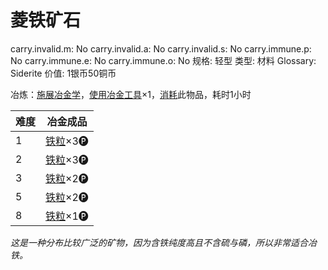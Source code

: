 # 菱铁矿石

carry.invalid.m: No
carry.invalid.a: No
carry.invalid.s: No
carry.immune.p: No
carry.immune.e: No
carry.immune.o: No
规格: 轻型
类型: 材料
Glossary: Siderite
价值: 1银币50铜币

<aside>

冶炼：[施展](https://www.notion.so/1b3d619a067b80f38dccf027f026b32f?pvs=21)[冶金学](https://www.notion.so/1d4d619a067b8050bb96cde95147e0a7?pvs=21)，[使用](https://www.notion.so/1b3d619a067b80bbbbacd6817c707325?pvs=21)[冶金工具](%E5%86%B6%E9%87%91%E5%B7%A5%E5%85%B7%201d4d619a067b8092b3e9fda42e4da44e.md)×1，[消耗](https://www.notion.so/1b3d619a067b80789d16e44120e1be39?pvs=21)此物品，耗时1小时

| **难度** | 冶金成品 |
| --- | --- |
| 1 | [铁粒](%E9%93%81%E7%B2%92%201d4d619a067b80daa891ce4ffe9bc77d.md)×3🅟 |
| 2 | [铁粒](%E9%93%81%E7%B2%92%201d4d619a067b80daa891ce4ffe9bc77d.md)×3🅟 |
| 3 | [铁粒](%E9%93%81%E7%B2%92%201d4d619a067b80daa891ce4ffe9bc77d.md)×2🅟 |
| 5 | [铁粒](%E9%93%81%E7%B2%92%201d4d619a067b80daa891ce4ffe9bc77d.md)×2🅟 |
| 8 | [铁粒](%E9%93%81%E7%B2%92%201d4d619a067b80daa891ce4ffe9bc77d.md)×1🅟 |
</aside>

*这是一种分布比较广泛的矿物，因为含铁纯度高且不含硫与磷，所以非常适合冶铁。*